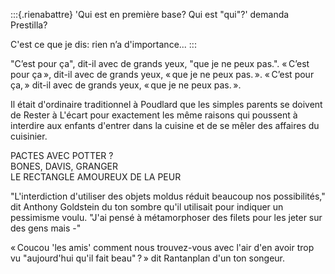 :::{.rienabattre}
'Qui est en première base? Qui est "qui"?' demanda Prestilla?

C'est ce que je dis: rien n’a d'importance...
:::

"C’est pour ça", dit-il avec de grands yeux, "que je ne peux pas.".
« C’est pour ça », dit-il avec de grands yeux, « que je ne peux pas. ».
« C’est pour ça, » dit-il avec de grands yeux, « que je ne peux pas. ».

Il était d'ordinaire traditionnel à Poudlard que les simples parents se
doivent de Rester à L'écart pour exactement les même raisons qui
poussent à interdire aux enfants d'entrer dans la cuisine et de se mêler
des affaires du cuisinier.

PACTES AVEC POTTER ?  
BONES, DAVIS, GRANGER  
LE RECTANGLE AMOUREUX DE LA PEUR

"L'interdiction d'utiliser des objets moldus réduit beaucoup nos
possibilités," dit Anthony Goldstein du ton sombre qu'il utilisait pour
indiquer un pessimisme voulu. "J'ai pensé à métamorphoser des filets
pour les jeter sur des gens mais -"

« Coucou 'les amis' comment nous trouvez-vous avec l'air d'en avoir trop vu "aujourd'hui qu'il fait beau" ? » dit Rantanplan d'un ton songeur.


